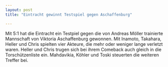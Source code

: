 ```yaml
---
layout: post
title: "Eintracht gewinnt Testspiel gegen Aschaffenburg"

---
```


Mit 5:1 hat die Eintracht ein Testpiel gegen die von Andreas Möller trainierte Mannschaft von Viktoria Aschaffenburg gewonnen. Mit Inamoto, Takahara, Heller und Chris spielten vier Akteure, die mehr oder weniger lange verletzt waren. Heller und Chris trugen sich bei ihrem Comeback auch gleich in die Torschützenliste ein. Mahdavikia, Köhler und Toski steuerten die weiteren Treffer bei.


